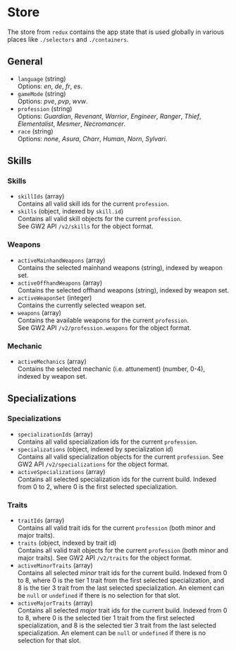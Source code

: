 # Store
The store from `redux` contains the app state that is used globally in various places like `./selectors` and `./containers`.

## General
- `language` (string)  
  Options: *en*, *de*, *fr*, *es*.
- `gameMode` (string)  
  Options: *pve*, *pvp*, *wvw*.
- `profession` (string)  
  Options: *Guardian*, *Revenant*, *Warrior*, *Engineer*, *Ranger*, *Thief*, *Elementalist*, *Mesmer*, *Necromancer*.
- `race` (string)  
  Options: *none*, *Asura*, *Charr*, *Human*, *Norn*, *Sylvari*.

## Skills
### Skills
- `skillIds` (array)  
  Contains all valid skill ids for the current `profession`.
- `skills` (object, indexed by `skill.id`)  
  Contains all valid skill objects for the current `profession`.  
  See GW2 API `/v2/skills` for the object format.

### Weapons
- `activeMainhandWeapons` (array)  
  Contains the selected mainhand weapons (string), indexed by weapon set.
- `activeOffhandWeapons` (array)  
  Contains the selected offhand weapons (string), indexed by weapon set.
- `activeWeaponSet` (integer)  
  Contains the currently selected weapon set.
- `weapons` (array)  
  Contains the available weapons for the current `profession`.  
  See GW2 API `/v2/profession.weapons` for the object format.
### Mechanic
- `activeMechanics` (array)  
  Contains the selected mechanic (i.e. attunement) (number, 0-4), indexed by weapon set.

## Specializations
### Specializations
- `specializationIds` (array)  
  Contains all valid specialization ids for the current `profession`.
- `specializations` (object, indexed by specialization id)  
  Contains all valid specialization objects for the current `profession`.
  See GW2 API `/v2/specializations` for the object format.
- `activeSpecializations` (array)  
  Contains all selected specialization ids for the current build.
  Indexed from 0 to 2, where 0 is the first selected specialization.

### Traits
- `traitIds` (array)  
  Contains all valid trait ids for the current `profession` (both minor and major traits).
- `traits` (object, indexed by trait id)  
  Contains all valid trait objects for the current `profession` (both minor and major traits). See GW2 API `/v2/traits`
  for the object format.
- `activeMinorTraits` (array)  
  Contains all selected *minor* trait ids for the current build.
  Indexed from 0 to 8, where 0 is the tier 1 trait from the first selected specialization,
  and 8 is the tier 3 trait from the last selected specialization.
  An element can be `null` or `undefined` if there is no selection for that slot.  
- `activeMajorTraits` (array)  
  Contains all selected *major* trait ids for the current build.
  Indexed from 0 to 8, where 0 is the selected tier 1 trait from the first selected specialization,
  and 8 is the selected tier 3 trait from the last selected specialization.
  An element can be `null` or `undefined` if there is no selection for that slot.

